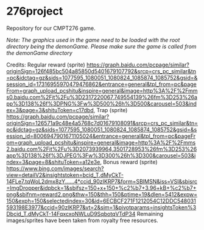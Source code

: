 # 276project

Repository for our CMPT276 game.

_Note: The graphics used in the game need to be loaded with the root directory being the demonGame. Please make sure the game is called from the demonGame directory_

Credits: Regular reward (sprite) https://graph.baidu.com/pcpage/similar?originSign=126f485bc504a85850d5401679107792&srcp=crs_pc_similar&tn=pc&idctag=gz&sids=1077595_1080051_1080824_1085874_1085752&gsid=&session_id=17316955970479476862&entrance=general&tpl_from=pc&pageFrom=graph_upload_pcshitu&inspire=general&image=http%3A%2F%2Fmms0.baidu.com%2Fit%2Fu%3D2317220067,749554139%26fm%3D253%26app%3D138%26f%3DPNG%3Fw%3D500%26h%3D500&carousel=503&index=3&page=3&shituToken=c17dbd, Trap (sprite) https://graph.baidu.com/pcpage/similar?originSign=126571a9c48e4a5768c7d01679108091&srcp=crs_pc_similar&tn=pc&idctag=gz&sids=1077595_1080051_1080824_1085874_1085752&gsid=&session_id=8006947901671105024&entrance=general&tpl_from=pc&pageFrom=graph_upload_pcshitu&inspire=general&image=http%3A%2F%2Fmms2.baidu.com%2Fit%2Fu%3D2073939964,3501728953%26fm%3D253%26app%3D138%26f%3DJPEG%3Fw%3D300%26h%3D300&carousel=503&index=3&page=8&shituToken=a12e3e, Bonus reward (sprite) https://www.bing.com/images/search?view=detailV2&insightstoken=bcid_T.dMyCkT-14FLe7.tqWoL2dmx8zY......4*ccid_90zIKRP7&form=SBIMSN&iss=VSI&sbisrc=ImgDropper&idpbck=1&sbifsz=150+x+150+%c2%b7+3.96+kB+%c2%b7+png&sbifnm=reward2.png&thw=150&thh=150&ptime=19&dlen=5412&expw=150&exph=150&selectedindex=30&id=6ECBCF271F1212054C12DDC548031593198E3977&ccid=90zIKRP7&vt=2&sim=1&pivotparams=insightsToken%3Dbcid_T.dMyCkT-14FqxcxoNWLuD9SqbotqVTdP34 Remaining images/sprites have been taken from royalty free resources.
